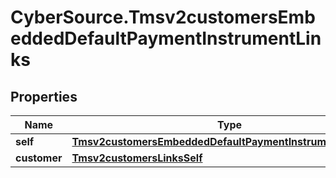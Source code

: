 # CyberSource.Tmsv2customersEmbeddedDefaultPaymentInstrumentLinks

## Properties
Name | Type | Description | Notes
------------ | ------------- | ------------- | -------------
**self** | [**Tmsv2customersEmbeddedDefaultPaymentInstrumentLinksSelf**](Tmsv2customersEmbeddedDefaultPaymentInstrumentLinksSelf.md) |  | [optional] 
**customer** | [**Tmsv2customersLinksSelf**](Tmsv2customersLinksSelf.md) |  | [optional] 



